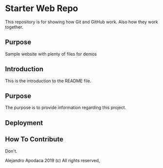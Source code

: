 # Starter Web Repo

This repository is for showing how Git and GitHub work. Also how they work together.
## Purpose

Sample website with plenty of files for demos

## Introduction

This is the introduction to the README file.

## Purpose

The purpose is to provide information regarding this project.

## Deployment

## How To Contribute

Don't.

Alejandro Apodaca 2019 (c)
All rights reserved,
